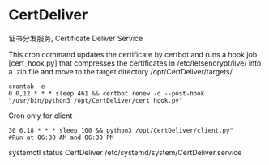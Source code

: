 # CertDeliver
证书分发服务, Certificate Deliver Service


This cron command updates the certificate by certbot and runs a hook job [cert_hook.py] that compresses the certificates in /etc/letsencrypt/live/ into a .zip file and move to the target directory /opt/CertDeliver/targets/ 
```
crontab -e
0 0,12 * * * sleep 461 && certbot renew -q --post-hook "/usr/bin/python3 /opt/CertDeliver/cert_hook.py"
```

Cron only for client
```
30 6,18 * * * sleep 100 && python3 /opt/CertDeliver/client.py" 
#Run at 06:30 AM and 06:30 PM
```
systemctl status CertDeliver
/etc/systemd/system/CertDeliver.service